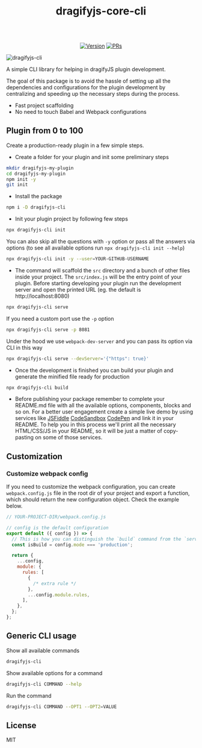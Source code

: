 <h1 align="center">dragifyjs-core-cli</h1><br><br>
<p align="center">
<a href="https://www.npmjs.com/package/dragifyjs-core-cli"><img src="https://img.shields.io/npm/v/dragifyjs-core-cli.svg?sanitize=true" alt="Version"></a>
<a href="https://www.npmjs.com/package/dragifyjs-core-cli"><img src="https://img.shields.io/badge/PRs-welcome-brightgreen.svg" alt="PRs"></a>
</p>

![dragifyjs-cli](https://res.cloudinary.com/dhumqtbfb/image/upload/v1737644597/dragify_kdomgh.webp)

A simple CLI library for helping in dragifyJS plugin development.

The goal of this package is to avoid the hassle of setting up all the dependencies and configurations for the plugin development by centralizing and speeding up the necessary steps during the process.

- Fast project scaffolding
- No need to touch Babel and Webpack configurations

## Plugin from 0 to 100

Create a production-ready plugin in a few simple steps.

- Create a folder for your plugin and init some preliminary steps

```sh
mkdir dragifyjs-my-plugin
cd dragifyjs-my-plugin
npm init -y
git init
```

- Install the package

```sh
npm i -D dragifyjs-cli
```

- Init your plugin project by following few steps

```sh
npx dragifyjs-cli init
```

You can also skip all the questions with `-y` option or pass all the answers via options (to see all available options run `npx dragifyjs-cli init --help`)

```sh
npx dragifyjs-cli init -y --user=YOUR-GITHUB-USERNAME
```

- The command will scaffold the `src` directory and a bunch of other files inside your project. The `src/index.js` will be the entry point of your plugin. Before starting developing your plugin run the development server and open the printed URL (eg. the default is http://localhost:8080)

```sh
npx dragifyjs-cli serve
```

If you need a custom port use the `-p` option

```sh
npx dragifyjs-cli serve -p 8081
```

Under the hood we use `webpack-dev-server` and you can pass its option via CLI in this way

```sh
npx dragifyjs-cli serve --devServer='{"https": true}'
```

- Once the development is finished you can build your plugin and generate the minified file ready for production

```sh
npx dragifyjs-cli build
```

- Before publishing your package remember to complete your README.md file with all the available options, components, blocks and so on.
  For a better user engagement create a simple live demo by using services like [JSFiddle](https://jsfiddle.net) [CodeSandbox](https://codesandbox.io) [CodePen](https://codepen.io) and link it in your README. To help you in this process we'll print all the necessary HTML/CSS/JS in your README, so it will be just a matter of copy-pasting on some of those services.

## Customization

### Customize webpack config

If you need to customize the webpack configuration, you can create `webpack.config.js` file in the root dir of your project and export a function, which should return the new configuration object. Check the example below.

```js
// YOUR-PROJECT-DIR/webpack.config.js

// config is the default configuration
export default ({ config }) => {
  // This is how you can distinguish the `build` command from the `serve`
  const isBuild = config.mode === 'production';

  return {
    ...config,
    module: {
      rules: [
        {
          /* extra rule */
        },
        ...config.module.rules,
      ],
    },
  };
};
```

## Generic CLI usage

Show all available commands

```sh
dragifyjs-cli
```

Show available options for a command

```sh
dragifyjs-cli COMMAND --help
```

Run the command

```sh
dragifyjs-cli COMMAND --OPT1 --OPT2=VALUE
```

## License

MIT
